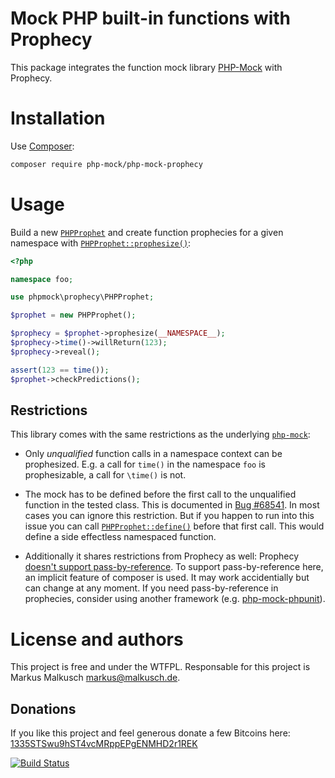 # Mock PHP built-in functions with Prophecy

This package integrates the function mock library
[PHP-Mock](https://github.com/php-mock/php-mock) with Prophecy.

# Installation

Use [Composer](https://getcomposer.org/):

```sh
composer require php-mock/php-mock-prophecy
```

# Usage

Build a new [`PHPProphet`](http://php-mock.github.io/php-mock-prophecy/api/class-phpmock.prophecy.PHPProphet.html)
and create function prophecies for a given namespace
with [`PHPProphet::prophesize()`](http://php-mock.github.io/php-mock-prophecy/api/class-phpmock.prophecy.PHPProphet.html#_prophesize):

```php
<?php

namespace foo;

use phpmock\prophecy\PHPProphet;

$prophet = new PHPProphet();

$prophecy = $prophet->prophesize(__NAMESPACE__);
$prophecy->time()->willReturn(123);
$prophecy->reveal();

assert(123 == time());
$prophet->checkPredictions();
```

## Restrictions

This library comes with the same restrictions as the underlying
[`php-mock`](https://github.com/php-mock/php-mock#requirements-and-restrictions):

* Only *unqualified* function calls in a namespace context can be prophesized.
  E.g. a call for `time()` in the namespace `foo` is prophesizable,
  a call for `\time()` is not.

* The mock has to be defined before the first call to the unqualified function
  in the tested class. This is documented in [Bug #68541](https://bugs.php.net/bug.php?id=68541).
  In most cases you can ignore this restriction. But if you happen to run into
  this issue you can call [`PHPProphet::define()`](http://php-mock.github.io/php-mock-prophecy/api/class-phpmock.prophecy.PHPProphet.html#_define)
  before that first call. This would define a side effectless namespaced function.

* Additionally it shares restrictions from Prophecy as well:
  Prophecy [doesn't support pass-by-reference](https://github.com/phpspec/prophecy/issues/225).
  To support pass-by-reference here, an implicit feature of composer
  is used. It may work accidentially but can change at any moment.
  If you need pass-by-reference in prophecies, consider using another framework
  (e.g. [php-mock-phpunit](https://github.com/php-mock/php-mock-phpunit)).

# License and authors

This project is free and under the WTFPL.
Responsable for this project is Markus Malkusch markus@malkusch.de.

## Donations

If you like this project and feel generous donate a few Bitcoins here:
[1335STSwu9hST4vcMRppEPgENMHD2r1REK](bitcoin:1335STSwu9hST4vcMRppEPgENMHD2r1REK)

[![Build Status](https://travis-ci.org/php-mock/php-mock-prophecy.svg?branch=master)](https://travis-ci.org/php-mock/php-mock-prophecy)
